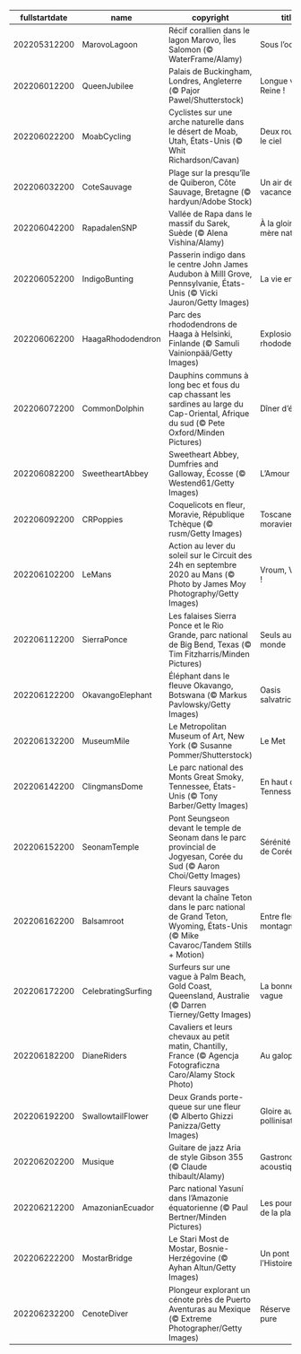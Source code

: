 |fullstartdate|name|copyright|title|image|
|--|--|--|--|--|
202205312200|MarovoLagoon|Récif corallien dans le lagon Marovo, Îles Salomon (© WaterFrame/Alamy)|Sous l’océan|![](/fr-FR/2022/06/202205312200MarovoLagoon.jpg)|
202206012200|QueenJubilee|Palais de Buckingham, Londres, Angleterre (© Pajor Pawel/Shutterstock)|Longue vie à la Reine !|![](/fr-FR/2022/06/202206012200QueenJubilee.jpg)|
202206022200|MoabCycling|Cyclistes sur une arche naturelle dans le désert de Moab, Utah, États-Unis (© Whit Richardson/Cavan)|Deux roues et le ciel|![](/fr-FR/2022/06/202206022200MoabCycling.jpg)|
202206032200|CoteSauvage|Plage sur la presqu’île de Quiberon, Côte Sauvage, Bretagne (© hardyun/Adobe Stock)|Un air de vacances|![](/fr-FR/2022/06/202206032200CoteSauvage.jpg)|
202206042200|RapadalenSNP|Vallée de Rapa dans le massif du Sarek, Suède (© Alena Vishina/Alamy)|À la gloire de mère nature|![](/fr-FR/2022/06/202206042200RapadalenSNP.jpg)|
202206052200|IndigoBunting|Passerin indigo dans le centre John James Audubon à Milll Grove, Pennsylvanie, États-Unis (© Vicki Jauron/Getty Images)|La vie en bleu|![](/fr-FR/2022/06/202206052200IndigoBunting.jpg)|
202206062200|HaagaRhododendron|Parc des rhododendrons de Haaga à Helsinki, Finlande (© Samuli Vainionpää/Getty Images)|Explosion de rhododendrons|![](/fr-FR/2022/06/202206062200HaagaRhododendron.jpg)|
202206072200|CommonDolphin|Dauphins communs à long bec et fous du cap chassant les sardines au large du Cap-Oriental, Afrique du sud (© Pete Oxford/Minden Pictures)|Dîner d’équipe|![](/fr-FR/2022/06/202206072200CommonDolphin.jpg)|
202206082200|SweetheartAbbey|Sweetheart Abbey, Dumfries and Galloway, Écosse (© Westend61/Getty Images)|L’Amour|![](/fr-FR/2022/06/202206082200SweetheartAbbey.jpg)|
202206092200|CRPoppies|Coquelicots en fleur, Moravie, République Tchèque (© rusm/Getty Images)|Toscane moravienne|![](/fr-FR/2022/06/202206092200CRPoppies.jpg)|
202206102200|LeMans|Action au lever du soleil sur le Circuit des 24h en septembre 2020 au Mans (© Photo by James Moy Photography/Getty Images)|Vroum, Vroum !|![](/fr-FR/2022/06/202206102200LeMans.jpg)|
202206112200|SierraPonce|Les falaises Sierra Ponce et le Rio Grande, parc national de Big Bend, Texas (© Tim Fitzharris/Minden Pictures)|Seuls au monde|![](/fr-FR/2022/06/202206112200SierraPonce.jpg)|
202206122200|OkavangoElephant|Éléphant dans le fleuve Okavango, Botswana (© Markus Pavlowsky/Getty Images)|Oasis salvatrice|![](/fr-FR/2022/06/202206122200OkavangoElephant.jpg)|
202206132200|MuseumMile|Le Metropolitan Museum of Art, New York (© Susanne Pommer/Shutterstock)|Le Met|![](/fr-FR/2022/06/202206132200MuseumMile.jpg)|
202206142200|ClingmansDome|Le parc national des Monts Great Smoky, Tennessee, États-Unis (© Tony Barber/Getty Images)|En haut du Tennessee|![](/fr-FR/2022/06/202206142200ClingmansDome.jpg)|
202206152200|SeonamTemple|Pont Seungseon devant le temple de Seonam dans le parc provincial de Jogyesan, Corée du Sud (© Aaron Choi/Getty Images)|Sérénité venue de Corée|![](/fr-FR/2022/06/202206152200SeonamTemple.jpg)|
202206162200|Balsamroot|Fleurs sauvages devant la chaîne Teton dans le parc national de Grand Teton, Wyoming, États-Unis (© Mike Cavaroc/Tandem Stills + Motion)|Entre fleurs et montagne|![](/fr-FR/2022/06/202206162200Balsamroot.jpg)|
202206172200|CelebratingSurfing|Surfeurs sur une vague à Palm Beach, Gold Coast, Queensland, Australie (© Darren Tierney/Getty Images)|La bonne vague|![](/fr-FR/2022/06/202206172200CelebratingSurfing.jpg)|
202206182200|DianeRiders|Cavaliers et leurs chevaux au petit matin, Chantilly, France (© Agencja Fotograficzna Caro/Alamy Stock Photo)|Au galop !|![](/fr-FR/2022/06/202206182200DianeRiders.jpg)|
202206192200|SwallowtailFlower|Deux Grands porte-queue sur une fleur (© Alberto Ghizzi Panizza/Getty Images)|Gloire aux pollinisateurs|![](/fr-FR/2022/06/202206192200SwallowtailFlower.jpg)|
202206202200|Musique|Guitare de jazz Aria de style Gibson 355 (© Claude thibault/Alamy)|Gastronomie acoustique|![](/fr-FR/2022/06/202206202200Musique.jpg)|
202206212200|AmazonianEcuador|Parc national Yasuní dans l’Amazonie équatorienne (© Paul Bertner/Minden Pictures)|Les poumons de la planète|![](/fr-FR/2022/06/202206212200AmazonianEcuador.jpg)|
202206222200|MostarBridge|Le Stari Most de Mostar, Bosnie-Herzégovine (© Ayhan Altun/Getty Images)|Un pont vers l’Histoire|![](/fr-FR/2022/06/202206222200MostarBridge.jpg)|
202206232200|CenoteDiver|Plongeur explorant un cénote près de Puerto Aventuras au Mexique (© Extreme Photographer/Getty Images)|Réserve d’eau pure|![](/fr-FR/2022/06/202206232200CenoteDiver.jpg)|
